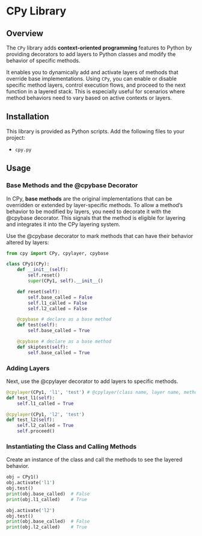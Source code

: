# CPy Library

## Overview

The `CPy` library adds **context-oriented programming** features to Python by providing decorators to add layers to Python classes and modify the behavior of specific methods.

It enables you to dynamically add and activate layers of methods that override base implementations. Using `CPy`, you can enable or disable specific method layers, control execution flows, and proceed to the next function in a layered stack. This is especially useful for scenarios where method behaviors need to vary based on active contexts or layers.

## Installation

This library is provided as Python scripts. Add the following files to your project:

- `cpy.py`

## Usage

### Base Methods and the @cpybase Decorator

In CPy, **base methods** are the original implementations that can be overridden or extended by layer-specific methods. To allow a method’s behavior to be modified by layers, you need to decorate it with the @cpybase decorator. This signals that the method is eligible for layering and integrates it into the CPy layering system.

Use the @cpybase decorator to mark methods that can have their behavior altered by layers:

```python
from cpy import CPy, cpylayer, cpybase

class CPy1(CPy):
    def __init__(self):
        self.reset()
        super(CPy1, self).__init__()

    def reset(self):
        self.base_called = False
        self.l1_called = False
        self.l2_called = False

    @cpybase # declare as a base method
    def test(self):
        self.base_called = True

    @cpybase # declare as a base method
    def skiptest(self):
        self.base_called = True
```

### Adding Layers

Next, use the @cpylayer decorator to add layers to specific methods.

```python
@cpylayer(CPy1, 'l1', 'test') # @cpylayer(class name, layer name, method name)
def test_l1(self):
    self.l1_called = True

@cpylayer(CPy1, 'l2', 'test')
def test_l2(self):
    self.l2_called = True
    self.proceed()
```

### Instantiating the Class and Calling Methods

Create an instance of the class and call the methods to see the layered behavior.

```python
obj = CPy1()
obj.activate('l1')
obj.test()
print(obj.base_called)  # False
print(obj.l1_called)    # True

obj.activate('l2')
obj.test()
print(obj.base_called)  # False
print(obj.l2_called)    # True
```